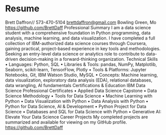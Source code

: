 # Resume
Brett Daffron//
573-470-5104
brettdaffron@gmail.com
Bowling Green, Mo
https://github.com/BrettDaff 
Professional Summary
I am a data science student with a comprehensive foundation in Python programming, data analysis, machine learning, and data visualization. I have completed a full collection of IBM-authorized data science courses through Coursera, gaining practical, project-based experience in key tools and methodologies. Seeking an entry-level data science or analytics role to contribute to data-driven decision-making in a forward-thinking organization.
Technical Skills
•	Languages: Python, SQL
•	Libraries & Tools: pandas, NumPy, Matplotlib, Seaborn, scikit-learn, TensorFlow, Plotly
•	Tools & Platforms: Jupyter Notebooks, Git, IBM Watson Studio, MySQL
•	Concepts: Machine learning, data visualization, exploratory data analysis (EDA), relational databases, data wrangling, AI fundamentals
Certifications & Education
IBM Data Science Professional Certificates 
•	Applied Data Science Capstone
•	Data Science Methodology
•	Tools for Data Science
•	Machine Learning with Python
•	Data Visualization with Python
•	Data Analysis with Python
•	Python for Data Science, AI & Development
•	Python Project for Data Science
•	Databases and SQL for Data Science with Python
•	Generative AI: Elevate Your Data Science Career
Projects
My completed projects are summarized and available for viewing on my GitHub profile.
https://github.com/BrettDaff 
